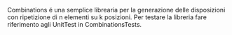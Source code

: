 Combinations é una semplice librearia per la generazione delle disposizioni con ripetizione di n elementi su k posizioni.
Per testare la libreria fare riferimento agli UnitTest in CombinationsTests.

